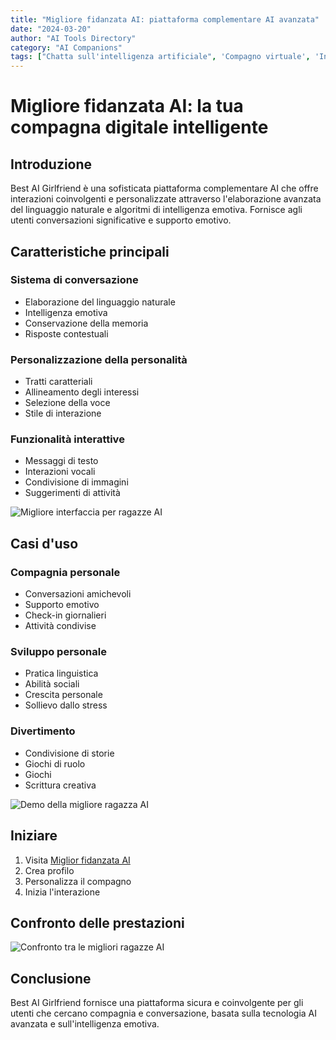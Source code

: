 ```yaml
---
title: "Migliore fidanzata AI: piattaforma complementare AI avanzata"
date: "2024-03-20"
author: "AI Tools Directory"
category: "AI Companions"
tags: ["Chatta sull'intelligenza artificiale", 'Compagno virtuale', 'Interazione sociale', 'Intelligenza artificiale']
---
```

# Migliore fidanzata AI: la tua compagna digitale intelligente

## Introduzione

Best AI Girlfriend è una sofisticata piattaforma complementare AI che offre interazioni coinvolgenti e personalizzate attraverso l'elaborazione avanzata del linguaggio naturale e algoritmi di intelligenza emotiva. Fornisce agli utenti conversazioni significative e supporto emotivo.

## Caratteristiche principali

### Sistema di conversazione
- Elaborazione del linguaggio naturale
- Intelligenza emotiva
- Conservazione della memoria
- Risposte contestuali

### Personalizzazione della personalità
- Tratti caratteriali
- Allineamento degli interessi
- Selezione della voce
- Stile di interazione

### Funzionalità interattive
- Messaggi di testo
- Interazioni vocali
- Condivisione di immagini
- Suggerimenti di attività

![Migliore interfaccia per ragazze AI](/imgs/best-ai-girlfriend/interface.jpg)

## Casi d'uso

### Compagnia personale
- Conversazioni amichevoli
- Supporto emotivo
- Check-in giornalieri
- Attività condivise

### Sviluppo personale
- Pratica linguistica
- Abilità sociali
- Crescita personale
- Sollievo dallo stress

### Divertimento
- Condivisione di storie
- Giochi di ruolo
- Giochi
- Scrittura creativa

![Demo della migliore ragazza AI](/imgs/best-ai-girlfriend/demo.jpg)

## Iniziare

1. Visita [Miglior fidanzata AI](https://best-ai-girlfriend.com)
2. Crea profilo
3. Personalizza il compagno
4. Inizia l'interazione

## Confronto delle prestazioni

![Confronto tra le migliori ragazze AI](/imgs/best-ai-girlfriend/comparison.jpg)

## Conclusione

Best AI Girlfriend fornisce una piattaforma sicura e coinvolgente per gli utenti che cercano compagnia e conversazione, basata sulla tecnologia AI avanzata e sull'intelligenza emotiva.
